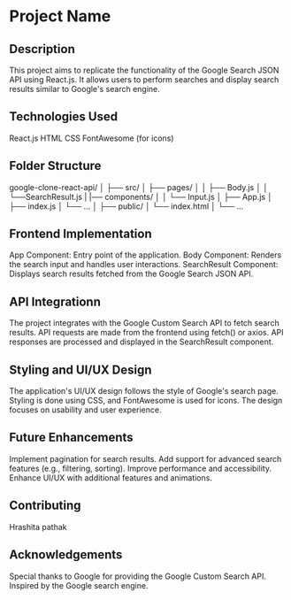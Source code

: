 # Project Name


## Description
This project aims to replicate the functionality of the Google Search JSON API using React.js. It allows users to perform searches and display search results similar to Google's search engine.
## Technologies Used
React.js
HTML
CSS
FontAwesome (for icons)



## Folder Structure


google-clone-react-api/
│
├── src/
│   ├── pages/
│   │   ├── Body.js
│   │   └──SearchResult.js
|   |── components/
│   │   └── Input.js
│   ├── App.js
│   ├── index.js
│   └── ...
│
├── public/
│   └── index.html
│
└── ...

## Frontend Implementation
App Component: Entry point of the application.
Body Component: Renders the search input and handles user interactions.
SearchResult Component: Displays search results fetched from the Google Search JSON API.



## API Integrationn
The project integrates with the Google Custom Search API to fetch search results.
API requests are made from the frontend using fetch() or axios.
API responses are processed and displayed in the SearchResult component.

## Styling and UI/UX Design
The application's UI/UX design follows the style of Google's search page.
Styling is done using CSS, and FontAwesome is used for icons.
The design focuses on usability and user experience.

## Future Enhancements
Implement pagination for search results.
Add support for advanced search features (e.g., filtering, sorting).
Improve performance and accessibility.
Enhance UI/UX with additional features and animations.

## Contributing
Hrashita pathak

## Acknowledgements
Special thanks to Google for providing the Google Custom Search API.
Inspired by the Google search engine.


